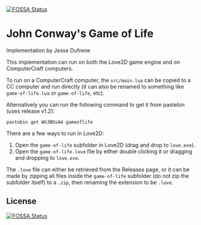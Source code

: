 [![FOSSA Status](https://app.fossa.com/api/projects/git%2Bgithub.com%2Fjessedufrene%2Fgame-of-life.svg?type=shield)](https://app.fossa.com/projects/git%2Bgithub.com%2Fjessedufrene%2Fgame-of-life?ref=badge_shield)

John Conway's Game of Life
==========================

Implementation by Jesse Dufrene

This implementation can run on both the Love2D game engine and on ComputerCraft computers.

To run on a ComputerCraft computer, the `src/main.lua` can be copied to a CC computer and run directly (it can also be
renamed to something like `game-of-life.lua` or `game-of-life`, etc).

Alternatively you can run the following command to get it from pastebin (uses release v1.2):

```
pastebin get Wk3BDsA4 gameoflife
```

There are a few ways to run in Love2D:

1. Open the `game-of-life` subfolder in Love2D (drag and drop to `love.exe`).
2. Open the `game-of-life.love` file by either double clicking it or dragging and dropping to `love.exe`.

The `.love` file can either be retrieved from the Releases page, or it can be made by zipping all files inside the
`game-of-life` subfolder (do not zip the subfolder itself) to a `.zip`, then renaming the extension to be `.love`.

## License
[![FOSSA Status](https://app.fossa.com/api/projects/git%2Bgithub.com%2Fjessedufrene%2Fgame-of-life.svg?type=large)](https://app.fossa.com/projects/git%2Bgithub.com%2Fjessedufrene%2Fgame-of-life?ref=badge_large)
